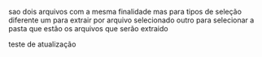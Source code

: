 sao dois arquivos com a mesma finalidade mas para tipos de seleção diferente 
um para extrair por arquivo selecionado 
outro para selecionar a pasta que estão os arquivos que serão extraido

teste de atualização
